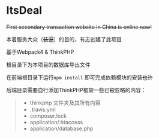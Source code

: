 # ItsDeal
~~First secondary transaction website in China is online now!~~

本着服务大众（~~装逼~~）的目的，有志创建了此项目

基于Webpack4 & ThinkPHP 

根目录下为本项目的数据库导出文件

在前端根目录下运行`npm install` 即可完成依赖模块的安装~~也许~~

后端目录需要自行添加ThinkPHP框架一些已被忽略的内容：
> - thinkphp 文件夹及其所有内容
> - .travis.yml
> - composer.lock
> - application/.htaccess
> - application/database.php
